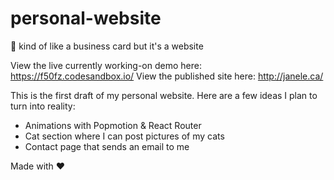 # personal-website
:cherry_blossom: kind of like a business card but it's a website

View the live currently working-on demo here: https://f50fz.codesandbox.io/
View the published site here: http://janele.ca/

This is the first draft of my personal website. Here are a few ideas I plan to turn into reality: 
- Animations with Popmotion & React Router 
- Cat section where I can post pictures of my cats
- Contact page that sends an email to me

Made with :heart:
